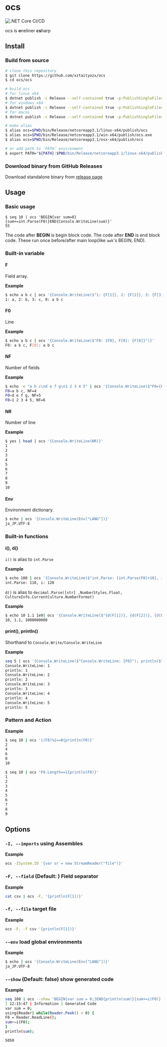 # ocs
![.NET Core CI/CD](https://github.com/xztaityozx/ocs/workflows/.NET%20Core%20CI/CD/badge.svg?branch=master)

ocs is **o**neliner **cs**harp

## Install

### Build from source
```sh
# clone this repository
$ git clone https://github.com/xztaityozx/ocs
$ cd ocs/ocs

# build ocs
# for linux x64
$ dotnet publish -c Release --self-contained true -p:PublishSingleFile=true -p:PublishReadyToRun=true -r linux-x64
# for windows x64
$ dotnet publish -c Release --self-contained true -p:PublishSingleFile=true -p:PublishReadyToRun=true -r win-x64
# for macos
$ dotnet publish -c Release --self-contained true -p:PublishSingleFile=true -p:PublishReadyToRun=true -r osx-x64

# make alias
$ alias ocs=$PWD/bin/Release/netcoreapp3.1/linux-x64/publish/ocs
$ alias ocs=$PWD/bin/Release/netcoreapp3.1/win-x64/publish/ocs.exe
$ alias ocs=$PWD/bin/Release/netcoreapp3.1/osx-x64/publish/ocs

# or add path to `PATH` environment
$ export PATH="${PATH}:$PWD/bin/Release/netcoreapp3.1/linux-x64/publish/ocs"
```

### Download binary from GitHub Releases
Download standalone binary from [release page](https://github.com/xztaityozx/ocs/releases)

## Usage
### Basic usage
```
$ seq 10 | ocs 'BEGIN{var sum=0}{sum+=int.Parse(F0)}END{Console.WriteLine(sum)}'
55
```

The code after **BEGIN** is begin block code. The code after **END** is end block code. These run once before/after main loop(like `awk`'s BEGIN, END). 

### Built-in variable
#### F
Field array.

**Example**
```sh
$ echo a b c | ocs '{Console.WriteLine($"1: {F[1]}, 2: {F[2]}, 3: {F[3]}, 0: {F[0]}")}'
1: a, 2: b, 3: c, 0: a b c
```

#### F0
Line

**Example**
```sh
$ echo a b c | ocs '{Console.WriteLine($"F0: {F0}, F[0]: {F[0]}")}'
F0: a b c, F[0]: a b c
```

#### NF
Number of fields

**Example**
```sh
$ echo -e "a b c\nd e f g\n1 2 3 4 5" | ocs '{Console.WriteLine($"F0={F0}, NF={NF}")}'
F0=a b c, NF=4
F0=d e f g, NF=5
F0=1 2 3 4 5, NF=6
```

#### NR
Number of line

**Example**
```sh
$ yes | head | ocs '{Console.WriteLine(NR)}'
1
2
3
4
5
6
7
8
9
10
```

#### Env
Environment dictionary.

```sh
$ echo | ocs '{Console.WriteLine(Env["LANG"])}'
ja_JP.UTF-8
```

### Built-in functions
#### i(), d()
`i()` is alias to `int.Parse`

**Example**
```sh
$ echo 100 | ocs '{Console.WriteLine($"int.Parse: {int.Parse(F0)+10}, i: {i(F0)+20}")}'
int.Parse: 110, i: 120
```

`d()` is alias to `decimal.Parse([str] ,NumberStyles.Float, CultureInfo.CurrentCulture.NumberFormat)`

**Example**
```sh
$ echo 10 1.1 1e9| ocs '{Console.WriteLine($"{d(F[1])}, {d(F[2])}, {d(F[3])}")}'
10, 1.1, 1000000000
```

#### print(), println()
Shorthand to `Console.Write/Console.WriteLine`

**Example**
```sh
seq 5 | ocs '{Console.WriteLine($"Console.WriteLine: {F0}"); println($"println: {F0}")}'
Console.WriteLine: 1
println: 1
Console.WriteLine: 2
println: 2
Console.WriteLine: 3
println: 3
Console.WriteLine: 4
println: 4
Console.WriteLine: 5
println: 5
```

### Pattern and Action

**Example**

```sh
$ seq 10 | ocs 'i(F0)%2==0{println(F0)}'
2
4
6
8
10
```

```sh
$ seq 10 | ocs 'F0.Length==1{println(F0)}'
1
2
3
4
5
6
7
8
9
```

## Options
###  `-I, --imports`    using Assembles

**Example**
```sh
ocs -ISystem.IO '{var sr = new StreamReader("file")}'
```

###  `-F, --field`      (Default: ) Field separator

**Example**
```sh
cat csv | ocs -F, '{println(F[1])}'
```

###  `-f, --file`       target file

**Example**
```sh
ocs -F, -f csv '{println(F[1])}'
```

###  `--env`            load global environments

**Example**
```sh
$ echo | ocs '{Console.WriteLine(Env["LANG"])}'
ja_JP.UTF-8
```

###  `--show`           (Default: false) show generated code

**Example**
```sh
seq 100 | ocs --show 'BEGIN{var sum = 0;}END{println(sum)}{sum+=i(F0)}'
[ 12:15:47 | Information ] Generated Code
var sum = 0;
using(Reader) while(Reader.Peek() > 0) {
F0 = Reader.ReadLine();
sum+=i(F0);
}
println(sum);

5050
```
